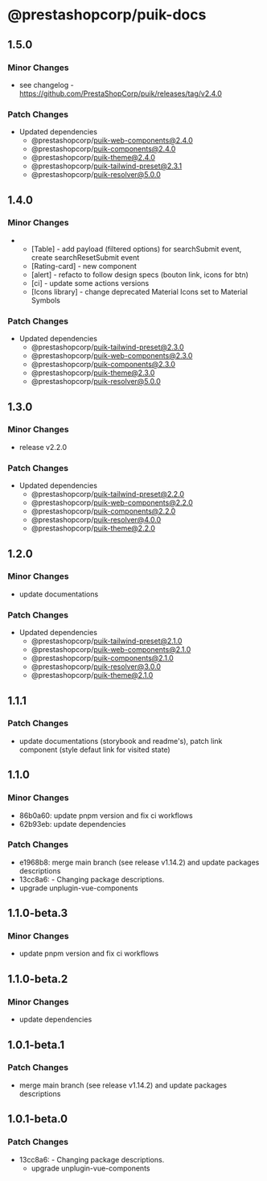 # @prestashopcorp/puik-docs

## 1.5.0

### Minor Changes

- see changelog - https://github.com/PrestaShopCorp/puik/releases/tag/v2.4.0

### Patch Changes

- Updated dependencies
  - @prestashopcorp/puik-web-components@2.4.0
  - @prestashopcorp/puik-components@2.4.0
  - @prestashopcorp/puik-theme@2.4.0
  - @prestashopcorp/puik-tailwind-preset@2.3.1
  - @prestashopcorp/puik-resolver@5.0.0

## 1.4.0

### Minor Changes

- - [Table] - add payload (filtered options) for searchSubmit event, create searchResetSubmit event
  - [Rating-card] - new component
  - [alert] - refacto to follow design specs (bouton link, icons for btn)
  - [ci] - update some actions versions
  - [Icons library] - change deprecated Material Icons set to Material Symbols

### Patch Changes

- Updated dependencies
  - @prestashopcorp/puik-tailwind-preset@2.3.0
  - @prestashopcorp/puik-web-components@2.3.0
  - @prestashopcorp/puik-components@2.3.0
  - @prestashopcorp/puik-theme@2.3.0
  - @prestashopcorp/puik-resolver@5.0.0

## 1.3.0

### Minor Changes

- release v2.2.0

### Patch Changes

- Updated dependencies
  - @prestashopcorp/puik-tailwind-preset@2.2.0
  - @prestashopcorp/puik-web-components@2.2.0
  - @prestashopcorp/puik-components@2.2.0
  - @prestashopcorp/puik-resolver@4.0.0
  - @prestashopcorp/puik-theme@2.2.0

## 1.2.0

### Minor Changes

- update documentations

### Patch Changes

- Updated dependencies
  - @prestashopcorp/puik-tailwind-preset@2.1.0
  - @prestashopcorp/puik-web-components@2.1.0
  - @prestashopcorp/puik-components@2.1.0
  - @prestashopcorp/puik-resolver@3.0.0
  - @prestashopcorp/puik-theme@2.1.0

## 1.1.1

### Patch Changes

- update documentations (storybook and readme's), patch link component (style defaut link for visited state)

## 1.1.0

### Minor Changes

- 86b0a60: update pnpm version and fix ci workflows
- 62b93eb: update dependencies

### Patch Changes

- e1968b8: merge main branch (see release v1.14.2) and update packages descriptions
- 13cc8a6: - Changing package descriptions.
- upgrade unplugin-vue-components

## 1.1.0-beta.3

### Minor Changes

- update pnpm version and fix ci workflows

## 1.1.0-beta.2

### Minor Changes

- update dependencies

## 1.0.1-beta.1

### Patch Changes

- merge main branch (see release v1.14.2) and update packages descriptions

## 1.0.1-beta.0

### Patch Changes

- 13cc8a6: - Changing package descriptions.
  - upgrade unplugin-vue-components
